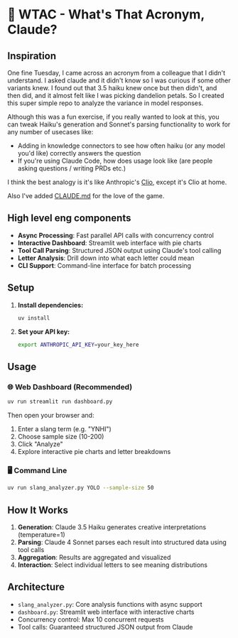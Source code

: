 # 🤔 WTAC - What's That Acronym, Claude?

## Inspiration

One fine Tuesday, I came across an acronym from a colleague that I didn't understand. I asked claude and it didn't know so I was curious if some other variants knew. I found out that 3.5 haiku knew once but then didn't, and then did, and it almost felt like I was picking dandelion petals. So I created this super simple repo to analyze the variance in model responses. 

Although this was a fun exercise, if you really wanted to look at this, you can tweak Haiku's generation and Sonnet's parsing functionality to work for any number of usecases like:

- Adding in knowledge connectors to see how often haiku (or any model you'd like) correctly answers the question
- If you're using Claude Code, how does usage look like (are people asking questions / writing PRDs etc.)

I think the best analogy is it's like Anthropic's [Clio](https://www.anthropic.com/research/clio), except it's Clio at home.

Also I've added [CLAUDE.md](CLAUDE.md) for the love of the game.

## High level eng components

- **Async Processing**: Fast parallel API calls with concurrency control
- **Interactive Dashboard**: Streamlit web interface with pie charts
- **Tool Call Parsing**: Structured JSON output using Claude's tool calling
- **Letter Analysis**: Drill down into what each letter could mean
- **CLI Support**: Command-line interface for batch processing

## Setup

1. **Install dependencies:**
   ```bash
   uv install
   ```

2. **Set your API key:**
   ```bash
   export ANTHROPIC_API_KEY=your_key_here
   ```

## Usage

### 🌐 Web Dashboard (Recommended)

```bash
uv run streamlit run dashboard.py
```

Then open your browser and:
1. Enter a slang term (e.g. "YNHI")
2. Choose sample size (10-200)
3. Click "Analyze" 
4. Explore interactive pie charts and letter breakdowns

### 🖥️ Command Line

```bash
uv run slang_analyzer.py YOLO --sample-size 50
```

## How It Works

1. **Generation**: Claude 3.5 Haiku generates creative interpretations (temperature=1)
2. **Parsing**: Claude 4 Sonnet parses each result into structured data using tool calls
3. **Aggregation**: Results are aggregated and visualized
4. **Interaction**: Select individual letters to see meaning distributions

## Architecture

- `slang_analyzer.py`: Core analysis functions with async support
- `dashboard.py`: Streamlit web interface with interactive charts
- Concurrency control: Max 10 concurrent requests
- Tool calls: Guaranteed structured JSON output from Claude
